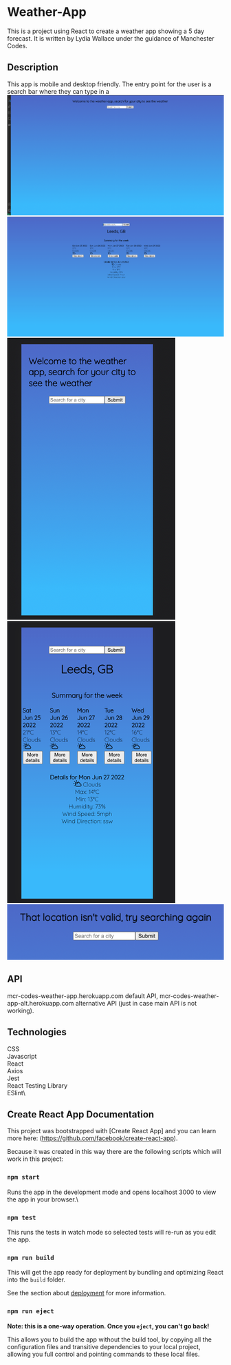 # Weather-App
This is a project using React to create a weather app showing a 5 day forecast.
It is written by Lydia Wallace under the guidance of Manchester Codes.

## Description
This app is mobile and desktop friendly. The entry point for the user is a search bar where they can type in a 
![screenshot of homepage on desktop](./Screenshots/Screenshot%202022-06-25%20at%2011.35.00.png "Homepage on desktop")
![screenshot of result example on desktop](./Screenshots/Screenshot%202022-06-25%20at%2011.40.24.png "Result page on desktop")
![screenshot of homepage on mobile](./Screenshots/Screenshot%202022-06-25%20at%2011.44.25.png "Homepage on mobile")
![screenshot of result example on mobile](./Screenshots/Screenshot%202022-06-25%20at%2011.44.13.png)
![screenshot example of error code when the user searches for an invalid location](./Screenshots/Screenshot%202022-06-25%20at%2011.54.31.png)

## API
mcr-codes-weather-app.herokuapp.com default API,
mcr-codes-weather-app-alt.herokuapp.com alternative API (just in case main API is not working).

## Technologies
CSS\
Javascript\
React\
Axios\
Jest\
React Testing Library\
ESlint\


## Create React App Documentation

This project was bootstrapped with [Create React App] and you can learn more here: (https://github.com/facebook/create-react-app).

Because it was created in this way there are the following scripts which will work in this project:

### `npm start`

Runs the app in the development mode and opens localhost 3000 to view the app in your browser.\

### `npm test`

This runs the tests in watch mode so selected tests will re-run as you edit the app.

### `npm run build`

This will get the app ready for deployment by bundling and optimizing React into the `build` folder.

See the section about [deployment](https://facebook.github.io/create-react-app/docs/deployment) for more information.

### `npm run eject`

**Note: this is a one-way operation. Once you `eject`, you can't go back!**

This allows you to build the app without the build tool, by copying all the configuration files and transitive dependencies to your local project, allowing you full control and pointing commands to these local files.
